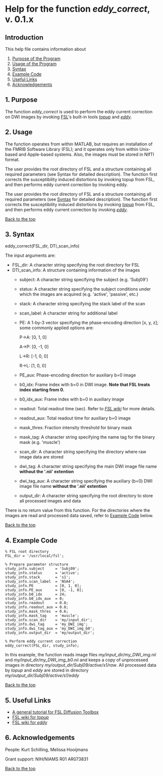 # Help for the function <i>eddy_correct</i>, v. 0.1.x

## Introduction

This help file contains information about
1) [Purpose of the Program](https://github.com/bdamon/MuscleDTI_Toolbox/blob/master/Help/Help-for-eddy_correct.md#1-purpose)
2) [Usage of the Program](https://github.com/bdamon/MuscleDTI_Toolbox/blob/master/Help/Help-for-eddy_correct.md#2-usage)
3) [Syntax](https://github.com/bdamon/MuscleDTI_Toolbox/blob/master/Help/Help-for-eddy_correct.md#3-Syntax)
4) [Example Code](https://github.com/bdamon/MuscleDTI_Toolbox/blob/master/Help/Help-for-eddy_correct.md#4-Example-Code)
5) [Useful Links](https://github.com/bdamon/MuscleDTI_Toolbox/blob/master/Help/Help-for-eddy_correct.md#5-Useful-Links)
6) [Acknowledgements](https://github.com/bdamon/MuscleDTI_Toolbox/blob/master/Help/Help-for-eddy_correct.md#6-Acknowledgements)

## 1. Purpose

The function <i>eddy_correct</i> is used to perform the eddy current correction on DWI images by invoking [FSL](https://fsl.fmrib.ox.ac.uk/fsl/fslwiki/FslInstallation)'s built-in tools [<i>topup</i>](https://fsl.fmrib.ox.ac.uk/fsl/fslwiki/topup) and [<i>eddy</i>](https://fsl.fmrib.ox.ac.uk/fsl/fslwiki/eddy).

## 2. Usage
The function operates from within MATLAB, but requires an installation of the FMRIB Software Library (FSL); and it operates only from within Unix-based and Apple-based systems. Also, the images must be stored in NIfTI format.

The user provides the root directory of FSL and a structure containing all required parameters (see Syntax for detailed description). The function first corrects the susceptibility induced distortions by invoking topup from FSL, and then performs eddy current correction by invoking eddy.

The user provides the root directory of FSL and a structure containing all required parameters (see [Syntax](https://github.com/bdamon/MuscleDTI_Toolbox/blob/master/Help/Help-for-eddy_correct.md#3-Syntax) for detailed description). The function first corrects the susceptibility induced distortions by invoking [<i>topup</i>](https://fsl.fmrib.ox.ac.uk/fsl/fslwiki/topup) from FSL, and then performs eddy current correction by invoking [<i>eddy</i>](https://fsl.fmrib.ox.ac.uk/fsl/fslwiki/eddy).

[Back to the top](https://github.com/bdamon/MuscleDTI_Toolbox/blob/master/Help/Help-for-eddy_correct.md)

## 3. Syntax
eddy_correct(FSL_dir, DTI_scan_info)

The input arguments are:
 * FSL_dir: A character string specifying the root directory for FSL
 * DTI_scan_info: A structure containing information of the images
   * subject: A character string specifying the subject (e.g. 'Subj09')
   * status: A character string specifying the subject conditions under which the images are acquired (e.g. 'active', 'passive', etc.)
   * stack: A character string specifying the stack label of the scan
   * scan_label: A character string for additional label
   * PE: A 1-by-3 vector specifying the phase-encoding direction [x, y, z]; some commonly applied options are:
 
     P->A: [0,  1, 0]

     A->P: [0, -1, 0]

     L->R: [-1, 0, 0]

     R->L: [1,  0, 0]
 
   * PE_aux: Phase-encoding direction for auxiliary b=0 image
   * b0_idx: Frame index with b=0 in DWI image. **Note that FSL treats index starting from 0.**
   * b0_idx_aux: Frame index with b=0 in auxiliary image
   * readout: Total readout time (sec). Refer to [<i>FSL wiki</i>](https://fsl.fmrib.ox.ac.uk/fsl/fslwiki/topup/TopupUsersGuide#A--datain) for more details.
   * readout_aux: Total readout time for auxiliary b=0 image
   * mask_thres: Fraction intensity threshold for binary mask
   * mask_tag: A character string specifying the name tag for the binary mask (e.g. 'muscle')
   * scan_dir: A character string specifying the directory where raw image data are stored
   * dwi_tag: A character string specifying the main DWI image file name **without the '.nii' extention**
   * dwi_tag_aux: A character string specifying the auxiliary (b=0) DWI image file name **without the '.nii' extention**
   * output_dir: A character string specifying the root directory to store all processed images and data

There is no return value from this function. For the directories where the images are read and processed data saved, refer to [Example Code](https://github.com/bdamon/MuscleDTI_Toolbox/blob/master/Help/Help-for-eddy_correct.md#4-Example-Code) below.

[Back to the top](https://github.com/bdamon/MuscleDTI_Toolbox/blob/master/Help/Help-for-eddy_correct.md)

## 4. Example Code
    % FSL root directory
    FSL_dir = '/usr/local/fsl';

    % Prepare parameter structure
    study_info.subject     = 'Subj09';
    study_info.status      = 'active';
    study_info.stack       = 's1';
    study_info.scan_label  = 'NSA4';
    study_info.PE          = [0, 1, 0];
    study_info.PE_aux      = [0, -1, 0];
    study_info.b0_idx      = 24;
    study_info.b0_idx_aux  = 0;
    study_info.readout     = 0.8;
    study_info.readout_aux = 0.8;
    study_info.mask_thres  = 0.6;
    study_info.mask_tag    = 'muscle';
    study_info.scan_dir    = 'my/input_dir';
    study_info.dwi_tag     = 'my_DWI_img';
    study_info.dwi_tag_aux = 'my_DWI_img_b0';
    study_info.output_dir  = 'my/output_dir';

    % Perform eddy current correction
    eddy_correct(FSL_dir, study_info);

In this example, the function reads image files <i>my/input_dir/my_DWI_img.nii</i> and <i>my/input_dir/my_DWI_img_b0.nii</i> and keeps a copy of unprocessed images in directory <i>my/output_dir/Subj09/active/s1/raw</i>. All processed data by <i>topup</i> and <i>eddy</i> are stored in directory <i>my/output_dir/Subj09/active/s1/eddy</i>

[Back to the top](https://github.com/bdamon/MuscleDTI_Toolbox/blob/master/Help/Help-for-eddy_correct.md)

## 5. Useful Links
 * [A general tutorial for FSL Diffusion Toolbox](https://fsl.fmrib.ox.ac.uk/fslcourse/lectures/practicals/fdt1/index.html)
 * [FSL wiki for <i>topup</i>](https://fsl.fmrib.ox.ac.uk/fsl/fslwiki/topup)
 * [FSL wiki for <i>eddy</i>](https://fsl.fmrib.ox.ac.uk/fsl/fslwiki/eddy)

## 6. Acknowledgements
People: Kurt Schilling, Melissa Hooijmans

Grant support: NIH/NIAMS R01 AR073831

[Back to the top](https://github.com/bdamon/MuscleDTI_Toolbox/blob/master/Help/Help-for-eddy_correct.md)
